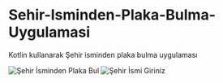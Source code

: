 # Sehir-Isminden-Plaka-Bulma-Uygulamasi
Kotlin kullanarak Şehir isminden plaka bulma uygulaması

![Şehir İsminden Plaka Bul](https://user-images.githubusercontent.com/106617642/227663635-e1ff092e-4904-4f33-b440-1a28e10e8883.png)
![Şehir İsmi Giriniz](https://user-images.githubusercontent.com/106617642/227663839-d460e1e9-c946-4ada-a48b-46ec0a73d4d0.png)
